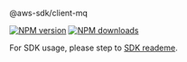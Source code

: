 @aws-sdk/client-mq

[![NPM version](https://img.shields.io/npm/v/@aws-sdk/client-mq/beta.svg)](https://www.npmjs.com/package/@aws-sdk/client-mq)
[![NPM downloads](https://img.shields.io/npm/dm/@aws-sdk/client-mq.svg)](https://www.npmjs.com/package/@aws-sdk/client-mq)

For SDK usage, please step to [SDK reademe](https://github.com/aws/aws-sdk-js-v3).
